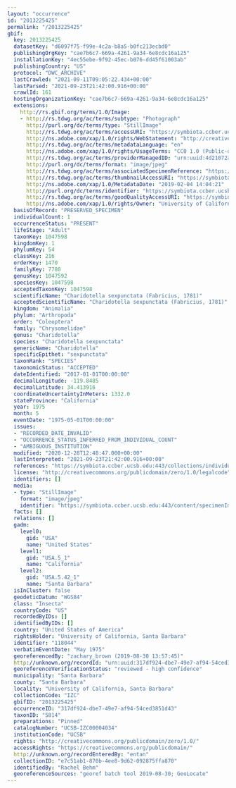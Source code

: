 ```yaml
---
layout: "occurrence"
id: "2013225425"
permalink: "/2013225425"
gbif:
  key: 2013225425
  datasetKey: "d6097f75-f99e-4c2a-b8a5-b0fc213ecbd0"
  publishingOrgKey: "cae7b6c7-669a-4261-9a34-6e8cdc16a125"
  installationKey: "4ec55ebe-9f92-45ec-b076-dd45f61003ab"
  publishingCountry: "US"
  protocol: "DWC_ARCHIVE"
  lastCrawled: "2021-09-11T09:05:22.434+00:00"
  lastParsed: "2021-09-23T21:42:00.916+00:00"
  crawlId: 161
  hostingOrganizationKey: "cae7b6c7-669a-4261-9a34-6e8cdc16a125"
  extensions:
    http://rs.gbif.org/terms/1.0/Image:
    - http://rs.tdwg.org/ac/terms/subtype: "Photograph"
      http://purl.org/dc/terms/type: "StillImage"
      http://rs.tdwg.org/ac/terms/accessURI: "https://symbiota.ccber.ucsb.edu:443/content/specimenImages/UCSB_IZC/UCSB-IZC00004/UCSB-IZC00004034_lg.jpg"
      http://ns.adobe.com/xap/1.0/rights/WebStatement: "http://creativecommons.org/publicdomain/zero/1.0/"
      http://rs.tdwg.org/ac/terms/metadataLanguage: "en"
      http://ns.adobe.com/xap/1.0/rights/UsageTerms: "CC0 1.0 (Public-domain)"
      http://rs.tdwg.org/ac/terms/providerManagedID: "urn:uuid:4d21072a-4557-4cf9-bc20-15c216886b18"
      http://purl.org/dc/terms/format: "image/jpeg"
      http://rs.tdwg.org/ac/terms/associatedSpecimenReference: "https://symbiota.ccber.ucsb.edu:443/collections/individual/index.php?occid=118044"
      http://rs.tdwg.org/ac/terms/thumbnailAccessURI: "https://symbiota.ccber.ucsb.edu:443/content/specimenImages/UCSB_IZC/UCSB-IZC00004/UCSB-IZC00004034_tn.jpg"
      http://ns.adobe.com/xap/1.0/MetadataDate: "2019-02-04 14:04:21"
      http://purl.org/dc/terms/identifier: "https://symbiota.ccber.ucsb.edu:443/content/specimenImages/UCSB_IZC/UCSB-IZC00004/UCSB-IZC00004034_lg.jpg"
      http://rs.tdwg.org/ac/terms/goodQualityAccessURI: "https://symbiota.ccber.ucsb.edu:443/content/specimenImages/UCSB_IZC/UCSB-IZC00004/UCSB-IZC00004034.jpg"
      http://ns.adobe.com/xap/1.0/rights/Owner: "University of California, Santa Barbara"
  basisOfRecord: "PRESERVED_SPECIMEN"
  individualCount: 1
  occurrenceStatus: "PRESENT"
  lifeStage: "Adult"
  taxonKey: 1047598
  kingdomKey: 1
  phylumKey: 54
  classKey: 216
  orderKey: 1470
  familyKey: 7780
  genusKey: 1047592
  speciesKey: 1047598
  acceptedTaxonKey: 1047598
  scientificName: "Charidotella sexpunctata (Fabricius, 1781)"
  acceptedScientificName: "Charidotella sexpunctata (Fabricius, 1781)"
  kingdom: "Animalia"
  phylum: "Arthropoda"
  order: "Coleoptera"
  family: "Chrysomelidae"
  genus: "Charidotella"
  species: "Charidotella sexpunctata"
  genericName: "Charidotella"
  specificEpithet: "sexpunctata"
  taxonRank: "SPECIES"
  taxonomicStatus: "ACCEPTED"
  dateIdentified: "2017-01-01T00:00:00"
  decimalLongitude: -119.8485
  decimalLatitude: 34.413916
  coordinateUncertaintyInMeters: 1332.0
  stateProvince: "California"
  year: 1975
  month: 5
  eventDate: "1975-05-01T00:00:00"
  issues:
  - "RECORDED_DATE_INVALID"
  - "OCCURRENCE_STATUS_INFERRED_FROM_INDIVIDUAL_COUNT"
  - "AMBIGUOUS_INSTITUTION"
  modified: "2020-12-28T12:48:47.000+00:00"
  lastInterpreted: "2021-09-23T21:42:00.916+00:00"
  references: "https://symbiota.ccber.ucsb.edu:443/collections/individual/index.php?occid=118044"
  license: "http://creativecommons.org/publicdomain/zero/1.0/legalcode"
  identifiers: []
  media:
  - type: "StillImage"
    format: "image/jpeg"
    identifier: "https://symbiota.ccber.ucsb.edu:443/content/specimenImages/UCSB_IZC/UCSB-IZC00004/UCSB-IZC00004034_lg.jpg"
  facts: []
  relations: []
  gadm:
    level0:
      gid: "USA"
      name: "United States"
    level1:
      gid: "USA.5_1"
      name: "California"
    level2:
      gid: "USA.5.42_1"
      name: "Santa Barbara"
  isInCluster: false
  geodeticDatum: "WGS84"
  class: "Insecta"
  countryCode: "US"
  recordedByIDs: []
  identifiedByIDs: []
  country: "United States of America"
  rightsHolder: "University of California, Santa Barbara"
  identifier: "118044"
  verbatimEventDate: "May 1975"
  georeferencedBy: "zachary_brown (2019-08-30 13:57:45)"
  http://unknown.org/recordId: "urn:uuid:317df924-dbe7-49e7-af94-54ced3851d43"
  georeferenceVerificationStatus: "reviewed - high confidence"
  municipality: "Santa Barbara"
  county: "Santa Barbara"
  locality: "University of California, Santa Barbara"
  collectionCode: "IZC"
  gbifID: "2013225425"
  occurrenceID: "317df924-dbe7-49e7-af94-54ced3851d43"
  taxonID: "5814"
  preparations: "Pinned"
  catalogNumber: "UCSB-IZC00004034"
  institutionCode: "UCSB"
  rights: "http://creativecommons.org/publicdomain/zero/1.0/"
  accessRights: "https://creativecommons.org/publicdomain/"
  http://unknown.org/recordEnteredBy: "entan"
  collectionID: "e7c51ab1-870b-4ee8-9d62-092875ffa870"
  identifiedBy: "Rachel Behm"
  georeferenceSources: "georef batch tool 2019-08-30; GeoLocate"
---
```

